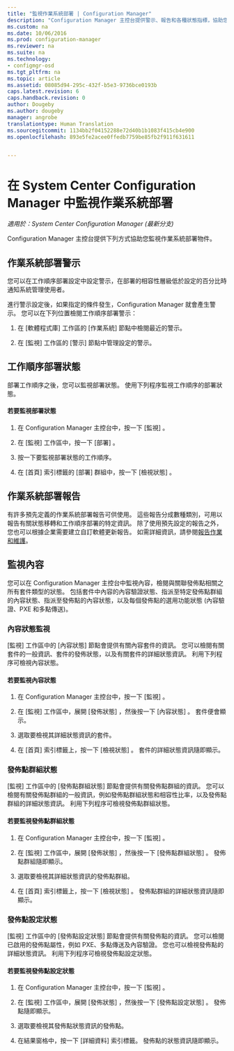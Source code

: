```yaml
---
title: "監視作業系統部署 | Configuration Manager"
description: "Configuration Manager 主控台提供警示、報告和各種狀態指標，協助您監視作業系統部署物件。"
ms.custom: na
ms.date: 10/06/2016
ms.prod: configuration-manager
ms.reviewer: na
ms.suite: na
ms.technology:
- configmgr-osd
ms.tgt_pltfrm: na
ms.topic: article
ms.assetid: 08085d94-295c-432f-b5e3-9736bce0193b
caps.latest.revision: 6
caps.handback.revision: 0
author: Dougeby
ms.author: dougeby
manager: angrobe
translationtype: Human Translation
ms.sourcegitcommit: 1134bb2f04152288e72d40b1b1083f415cb4e900
ms.openlocfilehash: 893e5fe2acee0ffedb7759be85fb2f911f631611


---
```

# <a name="monitor-operating-system-deployments-in-system-center-configuration-manager"></a>在 System Center Configuration Manager 中監視作業系統部署

*適用於：System Center Configuration Manager (最新分支)*

Configuration Manager 主控台提供下列方式協助您監視作業系統部署物件。  


##  <a name="a-namebkmkosdalertsa-alerts-for-operating-system-deployments"></a><a name="BKMK_OSDAlerts"></a> 作業系統部署警示  
 您可以在工作順序部署設定中設定警示，在部署的相容性層級低於設定的百分比時通知系統管理使用者。  

 進行警示設定後，如果指定的條件發生，Configuration Manager 就會產生警示。 您可以在下列位置檢閱工作順序部署警示：  

1.  在 [軟體程式庫]  工作區的 [作業系統]  節點中檢閱最近的警示。  

2.  在 [監視]  工作區的 [警示]  節點中管理設定的警示。  

##  <a name="a-namebkmktsdeploystatusa-task-sequence-deployment-status"></a><a name="BKMK_TSDeployStatus"></a> 工作順序部署狀態  
 部署工作順序之後，您可以監視部署狀態。 使用下列程序監視工作順序的部署狀態。  

#### <a name="to-monitor-deployment-status"></a>若要監視部署狀態  

1.  在 Configuration Manager 主控台中，按一下 [監視] 。  

2.  在 [監視] 工作區中，按一下 [部署] 。  

3.  按一下要監視部署狀態的工作順序。  

4.  在 [首頁]  索引標籤的 [部署]  群組中，按一下 [檢視狀態] 。  

##  <a name="a-namebkmktsreportsa-operating-system-deployment-reports"></a><a name="BKMK_TSReports"></a> 作業系統部署報告  
 有許多預先定義的作業系統部署報告可供使用。 這些報告分成數種類別，可用以報告有關狀態移轉和工作順序部署的特定資訊。 除了使用預先設定的報告之外，您也可以根據企業需要建立自訂軟體更新報告。 如需詳細資訊，請參閱[報告作業和維護](../../core/servers/manage/operations-and-maintenance-for-reporting.md)。  

##  <a name="a-namebkmkmonitorcontenta-monitor-content"></a><a name="BKMK_MonitorContent"></a> 監視內容  
 您可以在 Configuration Manager 主控台中監視內容，檢閱與關聯發佈點相關之所有套件類型的狀態。 包括套件中內容的內容驗證狀態、指派至特定發佈點群組的內容狀態、指派至發佈點的內容狀態，以及每個發佈點的選用功能狀態 (內容驗證、PXE 和多點傳送)。  

###  <a name="a-namebkmkcontentstatusa-content-status-monitoring"></a><a name="BKMK_ContentStatus"></a> 內容狀態監視  
 [監視]  工作區中的 [內容狀態]  節點會提供有關內容套件的資訊。 您可以檢閱有關套件的一般資訊、套件的發佈狀態，以及有關套件的詳細狀態資訊。 利用下列程序可檢視內容狀態。  

#### <a name="to-monitor-content-status"></a>若要監視內容狀態  

1.  在 Configuration Manager 主控台中，按一下 [監視] 。  

2.  在 [監視] 工作區中，展開 [發佈狀態] ，然後按一下 [內容狀態] 。 套件便會顯示。  

3.  選取要檢視其詳細狀態資訊的套件。  

4.  在 [首頁]  索引標籤上，按一下 [檢視狀態] 。 套件的詳細狀態資訊隨即顯示。  

###  <a name="a-namebkmkdpgroupstatusa-distribution-point-group-status"></a><a name="BKMK_DPGroupStatus"></a> 發佈點群組狀態  
 [監視]  工作區中的 [發佈點群組狀態]  節點會提供有關發佈點群組的資訊。 您可以檢閱有關發佈點群組的一般資訊，例如發佈點群組狀態和相容性比率，以及發佈點群組的詳細狀態資訊。 利用下列程序可檢視發佈點群組狀態。  

#### <a name="to-monitor-distribution-point-group-status"></a>若要監視發佈點群組狀態  

1.  在 Configuration Manager 主控台中，按一下 [監視] 。  

2.  在 [監視] 工作區中，展開 [發佈狀態] ，然後按一下 [發佈點群組狀態] 。 發佈點群組隨即顯示。  

3.  選取要檢視其詳細狀態資訊的發佈點群組。  

4.  在 [首頁]  索引標籤上，按一下 [檢視狀態] 。 發佈點群組的詳細狀態資訊隨即顯示。  

###  <a name="a-namebkmkdpconfigstatusa-distribution-point-configuration-status"></a><a name="BKMK_DPConfigStatus"></a> 發佈點設定狀態  
 [監視]  工作區中的 [發佈點設定狀態]  節點會提供有關發佈點的資訊。 您可以檢閱已啟用的發佈點屬性，例如 PXE、多點傳送及內容驗證。 您也可以檢視發佈點的詳細狀態資訊。 利用下列程序可檢視發佈點設定狀態。  

#### <a name="to-monitor-distribution-point-configuration-status"></a>若要監視發佈點設定狀態  

1.  在 Configuration Manager 主控台中，按一下 [監視] 。  

2.  在 [監視] 工作區中，展開 [發佈狀態] ，然後按一下 [發佈點設定狀態] 。 發佈點隨即顯示。  

3.  選取要檢視其發佈點狀態資訊的發佈點。  

4.  在結果窗格中，按一下 [詳細資料]  索引標籤。 發佈點的狀態資訊隨即顯示。  



<!--HONumber=Nov16_HO1-->


